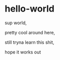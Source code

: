 # hello-world


sup world,

pretty cool around here,

still tryna learn this shit,

hope it works out
